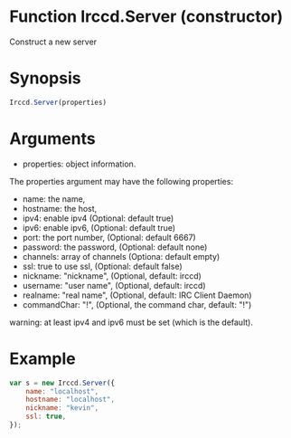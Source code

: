 # Function Irccd.Server (constructor)

Construct a new server

# Synopsis

```javascript
Irccd.Server(properties)
```

# Arguments

- properties: object information.

The properties argument may have the following properties:

- name: the name,
- hostname: the host,
- ipv4: enable ipv4 (Optional: default true)
- ipv6: enable ipv6, (Optional: default true)
- port: the port number, (Optional: default 6667)
- password: the password, (Optional: default none)
- channels: array of channels (Optiona: default empty)
- ssl: true to use ssl, (Optional: default false)
- nickname: "nickname", (Optional, default: irccd)
- username: "user name", (Optional, default: irccd)
- realname: "real name", (Optional, default: IRC Client Daemon)
- commandChar: "!", (Optional, the command char, default: "!")

warning: at least ipv4 and ipv6 must be set (which is the default).

# Example

```javascript
var s = new Irccd.Server({
	name: "localhost",
	hostname: "localhost",
	nickname: "kevin",
	ssl: true,
});
```
